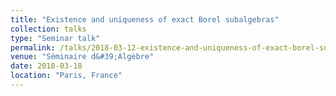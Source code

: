 ```yaml
---
title: "Existence and uniqueness of exact Borel subalgebras"
collection: talks
type: "Seminar talk"
permalink: /talks/2018-03-12-existence-and-uniqueness-of-exact-borel-subalgebras
venue: "Séminaire d&#39;Algèbre"
date: 2018-03-18
location: "Paris, France"
---
```


